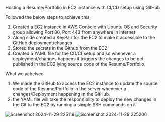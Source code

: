 Hosting a Resume/Portfolio in EC2 instance with CI/CD setup using GitHub

Followed the below steps to achieve this,
  1. Created a EC2 instance in AWS Console with Ubuntu OS and Security group allowing Port 80, Port 443 from anywhere in internet
  2. Along side created a KeyPair for the EC2 to make it accessible to the GitHub deployment/changes
  3. Stored the secrets in the Github from the EC2
  4. Created a YAML file for the CD/CI setup and so whenever a deployment/changes happens it triggers the changes to be get published in the EC2 lying source code of the Resume/Portfolio
  
What we acheived
  1. We made the GitHub to access the EC2 instance to update the source code of the Resume/Portfolio in the server whenever a changes/Deployment happening in the GitHub.
  2. the YAML file will take the responsiblity to deploy the new changes in the Git to the EC2 by running a simple SSH commands on it
  
![Screenshot 2024-11-29 225119](https://github.com/user-attachments/assets/cea17b4d-e954-4163-869f-e80e9c724f94)
![Screenshot 2024-11-29 225206](https://github.com/user-attachments/assets/411fd8b5-c164-43ae-a309-cfa44df7d837)


<!--
**Sunilkumaur/sunilkumaur** is a ✨ _special_ ✨ repository because its `README.md` (this file) appears on your GitHub profile.

Here are some ideas to get you started:

- 🔭 I’m currently working on ...
- 🌱 I’m currently learning ...
- 👯 I’m looking to collaborate on ...
- 🤔 I’m looking for help with ...
- 💬 Ask me about ...
- 📫 How to reach me: ...
- 😄 Pronouns: ...
- ⚡ Fun fact: ...
-->
